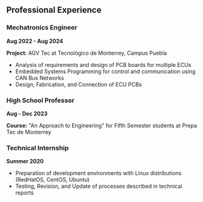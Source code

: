 ## Professional Experience

### Mechatronics Engineer
**Aug 2022 - Aug 2024**

**Project:** AGV Tec at Tecnológico de Monterrey, Campus Puebla

- Analysis of requirements and design of PCB boards for multiple ECUs
- Embedded Systems Programming for control and communication using CAN Bus Networks
- Design, Fabrication, and Connection of ECU PCBs

### High School Professor
**Aug - Dec 2023**

**Course:** "An Approach to Engineering" for Fifth Semester students at Prepa Tec de Monterrey

### Technical Internship
**Summer 2020**

- Preparation of development environments with Linux distributions (RedHatOS, CentOS, Ubuntu)
- Testing, Revision, and Update of processes described in technical reports